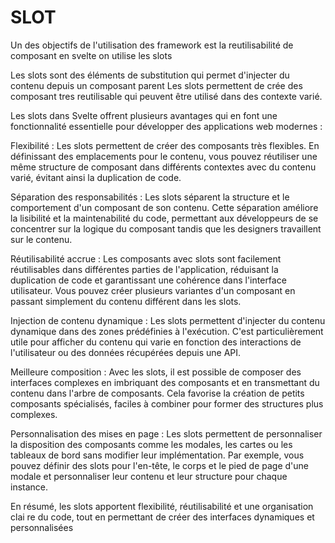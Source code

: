 # SLOT

Un des objectifs de l'utilisation des framework est la reutilisabilité de composant
en svelte on utilise les slots


Les slots sont des éléments de substitution qui permet d'injecter du contenu depuis 
un composant parent
Les slots permettent de crée des composant tres reutilisable qui peuvent être utilisé dans des contexte varié.


Les slots dans Svelte offrent plusieurs avantages qui en font une fonctionnalité essentielle pour développer des applications web modernes :

Flexibilité : Les slots permettent de créer des composants très flexibles. En définissant des emplacements pour le contenu, vous pouvez réutiliser une même structure de composant dans différents contextes avec du contenu varié, évitant ainsi la duplication de code.

Séparation des responsabilités : Les slots séparent la structure et le comportement d'un composant de son contenu. Cette séparation améliore la lisibilité et la maintenabilité du code, permettant aux développeurs de se concentrer sur la logique du composant tandis que les designers travaillent sur le contenu.

Réutilisabilité accrue : Les composants avec slots sont facilement réutilisables dans différentes parties de l'application, réduisant la duplication de code et garantissant une cohérence dans l'interface utilisateur. Vous pouvez créer plusieurs variantes d'un composant en passant simplement du contenu différent dans les slots.

Injection de contenu dynamique : Les slots permettent d'injecter du contenu dynamique dans des zones prédéfinies à l'exécution. C'est particulièrement utile pour afficher du contenu qui varie en fonction des interactions de l'utilisateur ou des données récupérées depuis une API.

Meilleure composition : Avec les slots, il est possible de composer des interfaces complexes en imbriquant des composants et en transmettant du contenu dans l'arbre de composants. Cela favorise la création de petits composants spécialisés, faciles à combiner pour former des structures plus complexes.

Personnalisation des mises en page : Les slots permettent de personnaliser la disposition des composants comme les modales, les cartes ou les tableaux de bord sans modifier leur implémentation. Par exemple, vous pouvez définir des slots pour l'en-tête, le corps et le pied de page d'une modale et personnaliser leur contenu et leur structure pour chaque instance.

En résumé, les slots apportent flexibilité, réutilisabilité et une organisation clai re du code, tout en permettant de créer des interfaces dynamiques et personnalisées